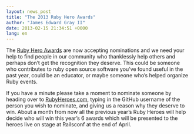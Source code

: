 ```yaml
---
layout: news_post
title: "The 2013 Ruby Hero Awards"
author: "James Edward Gray II"
date: 2013-02-15 21:34:51 +0000
lang: en
---
```


The [Ruby Hero Awards][1] are now accepting nominations and we need your
help to find people in our community who thanklessly help others and
perhaps don’t get the recognition they deserve. This could be someone
who contributes to ruby open source software you’ve found useful in the
past year, could be an educator, or maybe someone who’s helped organize
Ruby events.

If you have a minute please take a moment to nominate someone by heading
over to [RubyHeroes.com][1], typing in the GitHub username of the person
you wish to nominate, and giving us a reason why they deserve to win.
About a month from now all the previous year’s Ruby Heroes will help
decide who will win this year’s 6 awards which will be presented to the
heroes live on stage at Railsconf at the end of April.



[1]: http://rubyheroes.com
